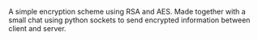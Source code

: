  A simple encryption scheme using RSA and AES. Made together with a small chat using python sockets to send encrypted information between client and server.
